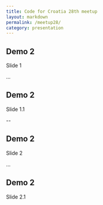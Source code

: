 ```yaml
---
title: Code for Croatia 28th meetup
layout: markdown
permalink: /meetup28/
category: presentation
---
```


<!-- Slides are separated by newline + three dashes + newline, vertical slides identical but two dashes -->

## Demo 2
Slide 1

...

## Demo 2
Slide 1.1

--

## Demo 2
Slide 2

...

## Demo 2
Slide 2.1
